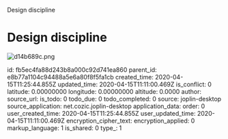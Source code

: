 Design discipline

# Design discipline
![d14b689c.png](:storage/15a1ea80-07a2-4f30-8c72-71b35cf9b09e/d14b689c.png)

id: fb5ec4fa88d243b8a000c92d741ea860
parent_id: e8b77a1104c94488a5e6a80f8f5fa1cb
created_time: 2020-04-15T11:25:44.855Z
updated_time: 2020-04-15T11:11:00.469Z
is_conflict: 0
latitude: 0.00000000
longitude: 0.00000000
altitude: 0.0000
author: 
source_url: 
is_todo: 0
todo_due: 0
todo_completed: 0
source: joplin-desktop
source_application: net.cozic.joplin-desktop
application_data: 
order: 0
user_created_time: 2020-04-15T11:25:44.855Z
user_updated_time: 2020-04-15T11:11:00.469Z
encryption_cipher_text: 
encryption_applied: 0
markup_language: 1
is_shared: 0
type_: 1
